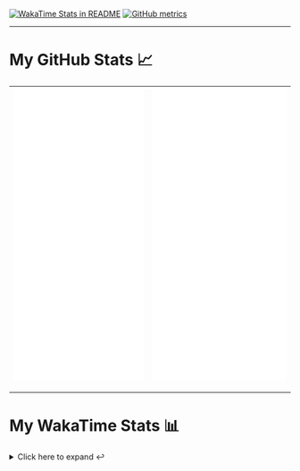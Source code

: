 [![WakaTime Stats in README](https://github.com/LOsioChico/LOsioChico/actions/workflows/waka.yml/badge.svg)](https://github.com/LOsioChico/LOsioChico/actions/workflows/waka.yml) [![GitHub metrics](https://github.com/LOsioChico/LOsioChico/actions/workflows/metrics.yml/badge.svg)](https://github.com/LOsioChico/LOsioChico/actions/workflows/metrics.yml)

---

# My GitHub Stats 📈

| ![](./assets/metrics.svg) | ![](./assets/metrics2.svg) |
| ------------------------- | -------------------------- |

---

# My WakaTime Stats 📊

<details>
<summary>Click here to expand ↩️</summary>
<br>

<!--START_SECTION:waka-->
![Code Time](http://img.shields.io/badge/Code%20Time-1%2C935%20hrs%2014%20mins-blue)

![Lines of code](https://img.shields.io/badge/From%20Hello%20World%20I%27ve%20Written-379.6%20thousand%20lines%20of%20code-blue)

**🐱 My GitHub Data** 

> 📦 626.5 kB Used in GitHub's Storage 
 > 
> 🏆 1,631 Contributions in the Year 2024
 > 
> 🚫 Not Opted to Hire
 > 
> 📜 26 Public Repositories 
 > 
> 🔑 32 Private Repositories 
 > 
**I'm a Night 🦉** 

```text
🌞 Morning                598 commits         ███░░░░░░░░░░░░░░░░░░░░░░   13.95 % 
🌆 Daytime                1322 commits        ████████░░░░░░░░░░░░░░░░░   30.84 % 
🌃 Evening                1472 commits        █████████░░░░░░░░░░░░░░░░   34.34 % 
🌙 Night                  894 commits         █████░░░░░░░░░░░░░░░░░░░░   20.86 % 
```
📅 **I'm Most Productive on Thursday** 

```text
Monday                   570 commits         ███░░░░░░░░░░░░░░░░░░░░░░   13.30 % 
Tuesday                  652 commits         ████░░░░░░░░░░░░░░░░░░░░░   15.21 % 
Wednesday                488 commits         ███░░░░░░░░░░░░░░░░░░░░░░   11.39 % 
Thursday                 789 commits         █████░░░░░░░░░░░░░░░░░░░░   18.41 % 
Friday                   665 commits         ████░░░░░░░░░░░░░░░░░░░░░   15.52 % 
Saturday                 743 commits         ████░░░░░░░░░░░░░░░░░░░░░   17.34 % 
Sunday                   379 commits         ██░░░░░░░░░░░░░░░░░░░░░░░   08.84 % 
```


📊 **This Week I Spent My Time On** 

```text
💬 Programming Languages: 
Scala                    3 hrs 8 mins        ██████████████████░░░░░░░   70.79 % 
Other                    52 mins             █████░░░░░░░░░░░░░░░░░░░░   19.78 % 
Java                     15 mins             █░░░░░░░░░░░░░░░░░░░░░░░░   05.88 % 
Groovy                   4 mins              ░░░░░░░░░░░░░░░░░░░░░░░░░   01.82 % 
Bash                     4 mins              ░░░░░░░░░░░░░░░░░░░░░░░░░   01.57 % 
```

**I Mostly Code in TypeScript** 

```text
TypeScript               31 repos            █████████████░░░░░░░░░░░░   51.67 % 
Scala                    8 repos             ███░░░░░░░░░░░░░░░░░░░░░░   13.33 % 
CSS                      5 repos             ██░░░░░░░░░░░░░░░░░░░░░░░   08.33 % 
Python                   3 repos             █░░░░░░░░░░░░░░░░░░░░░░░░   05.00 % 
Java                     2 repos             █░░░░░░░░░░░░░░░░░░░░░░░░   03.33 % 
```




 Last Updated on 30/12/2024 01:04:11 UTC
<!--END_SECTION:waka-->

## </details>

